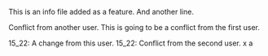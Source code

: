 This is an info file added as a feature.
And another line.

Conflict from another user.
This is going to be a conflict from the first user.

15_22: A change from this user.
15_22: Conflict from the second user.
x
a